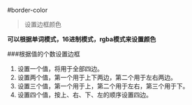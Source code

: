 #border-color
>设置边框颜色


**可以根据单词模式，16进制模式，rgba模式来设置颜色**


###根据值的个数设置边框

1. 设置一个值，将用于全部四边。
2. 设置两个值，第一个用于上下两边，第二个用于左右两边。
3. 设置三个值，第一个用于上，第二个用于左右，第三个用于下。
4. 设置四个值，按上、右、下、左的顺序设置四边。